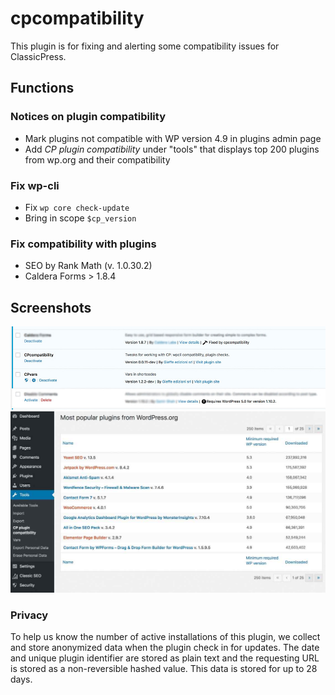 # cpcompatibility
This plugin is for fixing and alerting some compatibility issues for ClassicPress.

## Functions

### Notices on plugin compatibility
* Mark plugins not compatible with WP version 4.9 in plugins admin page
* Add *CP plugin compatibility* under "tools" that displays top 200 plugins from wp.org and their compatibility

### Fix wp-cli 
* Fix `wp core check-update`
* Bring in scope `$cp_version`

### Fix compatibility with plugins
* SEO by Rank Math (v. 1.0.30.2)
* Caldera Forms > 1.8.4

## Screenshots
![plugin page](images/screenshot-1.jpg)
![pupolar page](images/screenshot-2.jpg)

### Privacy
To help us know the number of active installations of this plugin, we collect and store anonymized data when the plugin check in for updates. The date and unique plugin identifier are stored as plain text and the requesting URL is stored as a non-reversible hashed value. This data is stored for up to 28 days.
